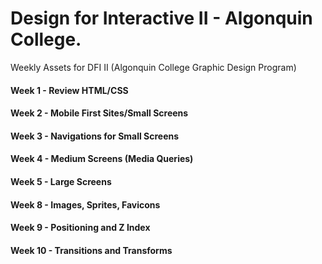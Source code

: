 # Design for Interactive II - Algonquin College.

Weekly Assets for DFI II (Algonquin College Graphic Design Program)


#### Week 1 - Review HTML/CSS

#### Week 2 - Mobile First Sites/Small Screens

#### Week 3 - Navigations for Small Screens

#### Week 4 - Medium Screens (Media Queries)

#### Week 5 - Large Screens 

#### Week 8 - Images, Sprites, Favicons 

#### Week 9 - Positioning and Z Index

#### Week 10 - Transitions and Transforms

